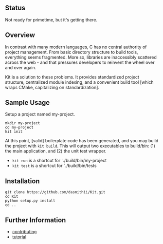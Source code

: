 ## Status
Not ready for primetime, but it's getting there.




## Overview
In contrast with many modern languages, C has no central authority of project management. From basic directory structure to build tools, everything seems fragmented. More so, libraries are inaccessibly scattered across the web - and that pressures developers to reinvent the wheel over and over again.

Kit is a solution to these problems. It provides standardized project structure, centralized module indexing, and a convenient build tool [which wraps CMake, capitalizing on standardization].



## Sample Usage
Setup a project named my-project.
```
mkdir my-project
cd my-project
kit init
```
At this point, [valid] boilerplate code has been generated, and you may build the project with `kit build`. This will output two executables to build/bin: (1) the main application, and (2) the unit test wrapper.

+ `kit run` is a shortcut for `./build/bin/my-project
+ `kit test` is a shortcut for `./build/bin/tests





## Installation
```
git clone https://github.com/dasmithii/Kit.git
cd Kit
python setup.py install
cd ..
```



## Further Information
- [contributing](documentation/contributing.md)
- [tutorial](documentation/tutorial.md)